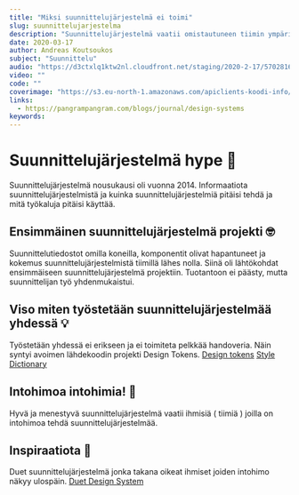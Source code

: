 ```yaml
---
title: "Miksi suunnittelujärjestelmä ei toimi"
slug: suunnittelujarjestelma
description: "Suunnittelujärjestelmä vaatii omistautuneen tiimin ympärille, jotta se menestyisi eikä epäonnistuisi."
date: 2020-03-17
author: Andreas Koutsoukos
subject: "Suunnittelu"
audio: "https://d3ctxlq1ktw2nl.cloudfront.net/staging/2020-2-17/57028167-44100-2-60caa66322e5f.m4a"
video: ""
code: ""
coverimage: "https://s3.eu-north-1.amazonaws.com/apiclients-koodi-info/images/suunnittelujarjestelma.jpg?x-craft-preview=LEF8W71jG3&token=G8ags_2WSZQ7tuxl9pJVk956ECCXrd1W"
links:
  - https://pangrampangram.com/blogs/journal/design-systems
keywords:
---
```


# Suunnittelujärjestelmä hype 🚂

Suunnittelujärjestelmä nousukausi oli vuonna 2014. Informaatiota suunnittelujärjestelmistä ja kuinka suunnittelujärjestelmiä pitäisi tehdä ja mitä työkaluja pitäisi käyttää.

## Ensimmäinen suunnittelujärjestelmä projekti 🤓

Suunnittelutiedostot omilla koneilla, komponentit olivat hapantuneet ja kokemus suunnittelujärjestelmistä tiimillä lähes nolla. Siinä oli lähtökohdat ensimmäiseen suunnittelujärjestelmä projektiin. Tuotantoon ei päästy, mutta suunnittelijan työ yhdenmukaistui.

## Viso miten työstetään suunnittelujärjestelmää yhdessä 💡

Työstetään yhdessä ei erikseen ja ei toimiteta pelkkää handoveria.
Näin syntyi avoimen lähdekoodin projekti Design Tokens.
[Design tokens](https://design-tokens.netlify.com/)
[Style Dictionary](https://github.com/amzn/style-dictionary)

## Intohimoa intohimia! 🕺

Hyvä ja menestyvä suunnittelujärjestelmä vaatii ihmisiä ( tiimiä ) joilla on intohimoa tehdä suunnittelujärjestelmää.

## Inspiraatiota 🤩

Duet suunnittelujärjestelmä jonka takana oikeat ihmiset joiden intohimo näkyy ulospäin.
[Duet Design System](https://www.duetds.com/)
